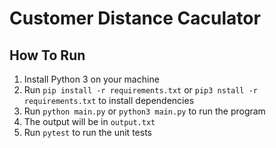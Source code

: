 # Customer Distance Caculator

## How To Run

1. Install Python 3 on your machine
2. Run `pip install -r requirements.txt` or `pip3 nstall -r requirements.txt` to install dependencies
3. Run `python main.py` or `python3 main.py` to run the program
4. The output will be in `output.txt`
5. Run `pytest` to run the unit tests